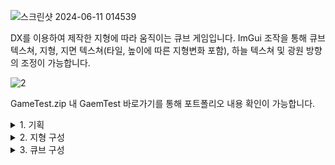 ![스크린샷 2024-06-11 014539](https://github.com/karhabernel/HeightMapMovingGame/assets/124255059/35e92bbd-b59c-4be3-a561-1fde3ca8602e)

DX를 이용하여 제작한 지형에 따라 움직이는 큐브 게임입니다.
ImGui 조작을 통해 큐브 텍스쳐, 지형, 지면 텍스쳐(타일, 높이에 따른 지형변화 포함), 하늘 텍스쳐 및 광원 방향의 조정이 가능합니다.

![2](https://github.com/karhabernel/HeightMapMovingGame/assets/124255059/ef80554f-71fe-459e-a6d7-8c90fc3f871b)

GameTest.zip 내 GaemTest 바로가기를 통해 포트폴리오 내용 확인이 가능합니다.

<details>
    <summary>1. 기획</summary>

![그림1](https://github.com/karhabernel/HeightMapMovingGame/assets/124255059/03d6fd33-a96e-4cb1-8d8c-5bc30fbbb3b7)
DX를 통해 지형과 큐브를 그리고, 큐브 아래의 지형 각도에 맞추어 큐브의 rotation을 조정하는 게임을 만들고자 합니다.


</details>


<details>
    <summary>2. 지형 구성</summary>

지형은 머티리얼 역할을 할 텍스처 2개(지면, 언덕)과 HeightMap 역할을 할 흑백 이미지 한장을 이용하여 만들었습니다.

![Dirt2](https://github.com/karhabernel/HeightMapMovingGame/assets/124255059/46ad99ab-2311-42f6-be87-dba7df212215)
![Cliff (Layered Rock) (2)](https://github.com/karhabernel/HeightMapMovingGame/assets/124255059/4d386fda-7a08-4caa-af87-194ad362ccdf)

머티리얼 역할을 할 텍스처 2개



![Gray256](https://github.com/karhabernel/HeightMapMovingGame/assets/124255059/cd3cde4e-063c-4345-9963-6a44da0d161e)

HeightMap으로 사용한 흑백 이미지

HeightMap은 픽셀의 RGB 중 R값을 확인하여 R값이 높을수록(즉, 흰색일수록) 고도가 높아지도록 처리하였습니다.



	void Terrain::CreateVertexData()
	{
		width = heightMap->GetWidth();
		height = heightMap->GetHeight();
		
		vector<Color> pixels;
		heightMap->ReadPixel(&pixels);	

		vertexCount = width * height;
		vertices = new VertexTerrain[vertexCount];

		for (UINT y = 0; y < height; y++)
		{
			for (UINT x = 0; x < width; x++)
			{
				UINT index = width * y + x;
				UINT reverse = width * (height - y - 1) + x;	

				vertices[index].Position.x = (float)x;
				vertices[index].Position.y = pixels[reverse].r * 255.f / 10.f;
				vertices[index].Position.z = (float)y;

				vertices[index].Uv.x = x / ((float)width - 1);
				vertices[index].Uv.y = 1 - (y / ((float)height - 1));
			}
		}
  	}
 
 


</details>


<details>
    <summary>3. 큐브 구성</summary>

큐브는 한 텍스처를 여섯 개의 면에 투영하는 식으로 머티리얼 작업을 진행하였습니다.

큐브 하단 사각형의 네 꼭짓점의 Pitch값을 구하기 위하여 atan2 함수를 사용하였습니다.

Terrain에서 미리 작업해 둔 해당 지면 Vertex의 Normal Vector 값을 가져온 뒤, atan2 함수를 통해 pitch값을 구한 뒤, 큐브 하단 사각형 꼭짓점의 Pitch값을 전부 더하고 4로 나누어 평균값을 구했습니다.



		Vector3 p[4];
		for (UINT i = 0; i < 4; i++)
			p[i] = vertices[index[i]].Normal;

		float pitch = atan2(p[0].y, p[0].z);
		float pitch2 = atan2(p[1].y, p[1].z);
		float pitch3 = atan2(p[2].y, p[2].z);
		float pitch4 = atan2(p[3].y, p[3].z);
		
		pitch = (pitch + pitch2 + pitch3 + pitch4) / 4;

		return Vector3(-pitch, 0, 0);
  
  


</details>
